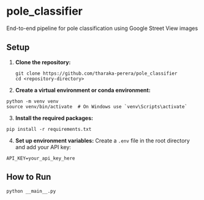 # pole_classifier
End-to-end pipeline for pole classification using Google Street View images

## Setup
1. **Clone the repository:**
   ```shell
   git clone https://github.com/tharaka-perera/pole_classifier
   cd <repository-directory>
   ```

2. **Create a virtual environment or conda environment:**
```shell
python -m venv venv
source venv/bin/activate  # On Windows use `venv\Scripts\activate`
```

3. **Install the required packages:**
```shell
pip install -r requirements.txt
```

4. **Set up environment variables:**
Create a `.env` file in the root directory and add your API key:
```shell
API_KEY=your_api_key_here
```

## How to Run

```shell
python __main__.py
```






